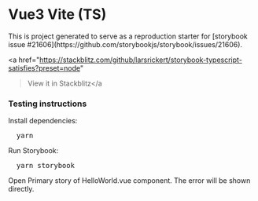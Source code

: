 <h1>Vue3 Vite (TS)</h1>

<p>
  This is project generated to serve as a reproduction starter for [storybook issue #21606](https://github.com/storybookjs/storybook/issues/21606).
</p>

<a
href="https://stackblitz.com/github/larsrickert/storybook-typescript-satisfies?preset=node"

> View it in Stackblitz</a

<h3>Testing instructions</h3>

<p>Install dependencies:</p>
<pre>
  yarn
</pre>

<p>Run Storybook:</p>
<pre>
  yarn storybook
</pre>

<p>Open Primary story of HelloWorld.vue component. The error will be shown directly.</p>
